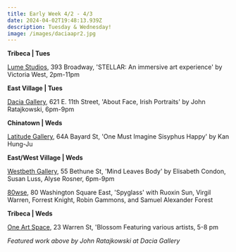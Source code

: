 ```yaml
---
title: Early Week 4/2 - 4/3
date: 2024-04-02T19:48:13.939Z
description: Tuesday & Wednesday!
image: /images/daciaapr2.jpg
---
```

**T﻿ribeca | Tues**

[Lume Studios](https://www.eventbrite.ca/e/stellar-an-immersive-art-experience-powered-by-tezos-tickets-855418117617), 393 Broadway, 'STELLAR: An immersive art experience' by Victoria West, 2pm-11pm

**East Village | Tues**

[Dacia Gallery](http://www.daciagallery.com/), 621 E. 11th Street, 'About Face, Irish Portraits' by John Ratajkowski, 6pm-9pm

**C﻿hinatown | Weds**

[Latitude Gallery](http://www.instagram.com/latitudegallery_newyork), 64A Bayard St, 'One Must Imagine Sisyphus Happy' by Kan Hung-Ju

**East/West Village | Weds**

[Westbeth Gallery](https://westbeth.org/event/mind-leaves-body-elisabeth-condon-susan-luss-alyse-rosneropens-april-3-2024/), 55 Bethune St, 'Mind Leaves Body' by Elisabeth Condon, Susan Luss, Alyse Rosner,  6pm-9pm

[80wse](https://80wse.org/exhibitions/mfa-class-of-2024-thesis-part-1), 80 Washington Square East, 'Spyglass' with Ruoxin Sun, Virgil Warren, Forrest Knight, Robin Gammons, and Samuel Alexander Forest

**Tribeca | Weds**

[One Art Space](https://oneartspace.com/exhibition-blossom-april-2-april-7-2024/), 23 Warren St, 'Blossom Featuring various artists, 5-8 pm

*F﻿eatured work above by John Ratajkowski at Dacia Gallery*